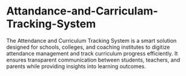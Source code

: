 # Attandance-and-Carriculam-Tracking-System
The Attendance and Curriculum Tracking System is a smart solution designed for schools, colleges, and coaching institutes to digitize attendance management and track curriculum progress efficiently. It ensures transparent communication between students, teachers, and parents while providing insights into learning outcomes.
